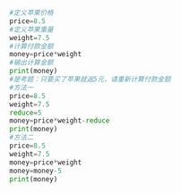 
<BlogInfo id="462" title="4.超市买苹果" author="白日梦想猿" pv=0 read_times=0 pre_cost_time="0分12秒" category="python基础" tag_list="['python基础']" create_time="2019.08.25 12:08:02" update_time="2019.08.25 12:08:02" />

```python
#定义苹果价格
price=8.5
#定义苹果重量
weight=7.5
#计算付款金额
money=price*weight
#输出计算金额
print(money)
#是考题：只要买了苹果就返5元，请重新计算付款金额
#方法一
price=8.5
weight=7.5
reduce=5
money=price*weight-reduce
print(money)
#方法二
price=8.5
weight=7.5
money=price*weight
money=money-5
print(money)

```
